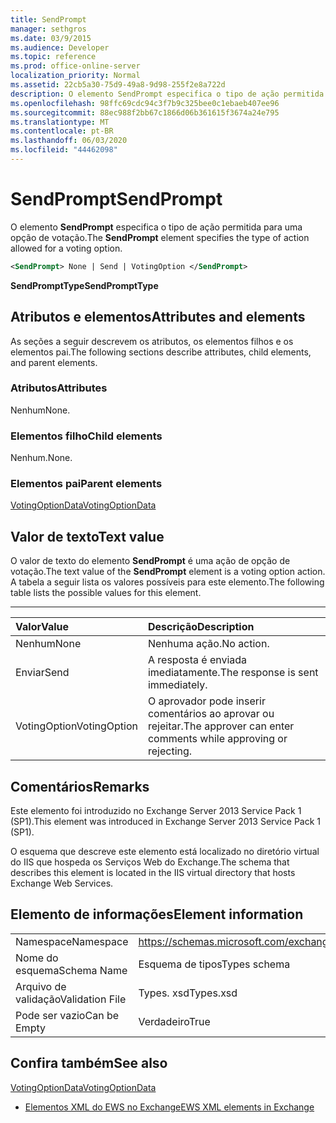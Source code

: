 ```yaml
---
title: SendPrompt
manager: sethgros
ms.date: 03/9/2015
ms.audience: Developer
ms.topic: reference
ms.prod: office-online-server
localization_priority: Normal
ms.assetid: 22cb5a30-75d9-49a8-9d98-255f2e8a722d
description: O elemento SendPrompt especifica o tipo de ação permitida para uma opção de votação.
ms.openlocfilehash: 98ffc69cdc94c3f7b9c325bee0c1ebaeb407ee96
ms.sourcegitcommit: 88ec988f2bb67c1866d06b361615f3674a24e795
ms.translationtype: MT
ms.contentlocale: pt-BR
ms.lasthandoff: 06/03/2020
ms.locfileid: "44462098"
---
```

# <a name="sendprompt"></a><span data-ttu-id="a2f06-103">SendPrompt</span><span class="sxs-lookup"><span data-stu-id="a2f06-103">SendPrompt</span></span>

<span data-ttu-id="a2f06-104">O elemento **SendPrompt** especifica o tipo de ação permitida para uma opção de votação.</span><span class="sxs-lookup"><span data-stu-id="a2f06-104">The **SendPrompt** element specifies the type of action allowed for a voting option.</span></span> 
  
```XML
<SendPrompt> None | Send | VotingOption </SendPrompt>
```

 <span data-ttu-id="a2f06-105">**SendPromptType**</span><span class="sxs-lookup"><span data-stu-id="a2f06-105">**SendPromptType**</span></span>
## <a name="attributes-and-elements"></a><span data-ttu-id="a2f06-106">Atributos e elementos</span><span class="sxs-lookup"><span data-stu-id="a2f06-106">Attributes and elements</span></span>

<span data-ttu-id="a2f06-107">As seções a seguir descrevem os atributos, os elementos filhos e os elementos pai.</span><span class="sxs-lookup"><span data-stu-id="a2f06-107">The following sections describe attributes, child elements, and parent elements.</span></span>
  
### <a name="attributes"></a><span data-ttu-id="a2f06-108">Atributos</span><span class="sxs-lookup"><span data-stu-id="a2f06-108">Attributes</span></span>

<span data-ttu-id="a2f06-109">Nenhum</span><span class="sxs-lookup"><span data-stu-id="a2f06-109">None.</span></span>
  
### <a name="child-elements"></a><span data-ttu-id="a2f06-110">Elementos filho</span><span class="sxs-lookup"><span data-stu-id="a2f06-110">Child elements</span></span>

<span data-ttu-id="a2f06-111">Nenhum.</span><span class="sxs-lookup"><span data-stu-id="a2f06-111">None.</span></span>
  
### <a name="parent-elements"></a><span data-ttu-id="a2f06-112">Elementos pai</span><span class="sxs-lookup"><span data-stu-id="a2f06-112">Parent elements</span></span>

[<span data-ttu-id="a2f06-113">VotingOptionData</span><span class="sxs-lookup"><span data-stu-id="a2f06-113">VotingOptionData</span></span>](votingoptiondata.md)
  
## <a name="text-value"></a><span data-ttu-id="a2f06-114">Valor de texto</span><span class="sxs-lookup"><span data-stu-id="a2f06-114">Text value</span></span>

<span data-ttu-id="a2f06-115">O valor de texto do elemento **SendPrompt** é uma ação de opção de votação.</span><span class="sxs-lookup"><span data-stu-id="a2f06-115">The text value of the **SendPrompt** element is a voting option action.</span></span> <span data-ttu-id="a2f06-116">A tabela a seguir lista os valores possíveis para este elemento.</span><span class="sxs-lookup"><span data-stu-id="a2f06-116">The following table lists the possible values for this element.</span></span> 
  
****

|<span data-ttu-id="a2f06-117">**Valor**</span><span class="sxs-lookup"><span data-stu-id="a2f06-117">**Value**</span></span>|<span data-ttu-id="a2f06-118">**Descrição**</span><span class="sxs-lookup"><span data-stu-id="a2f06-118">**Description**</span></span>|
|:-----|:-----|
|<span data-ttu-id="a2f06-119">Nenhum</span><span class="sxs-lookup"><span data-stu-id="a2f06-119">None</span></span>  <br/> |<span data-ttu-id="a2f06-120">Nenhuma ação.</span><span class="sxs-lookup"><span data-stu-id="a2f06-120">No action.</span></span>  <br/> |
|<span data-ttu-id="a2f06-121">Enviar</span><span class="sxs-lookup"><span data-stu-id="a2f06-121">Send</span></span>  <br/> |<span data-ttu-id="a2f06-122">A resposta é enviada imediatamente.</span><span class="sxs-lookup"><span data-stu-id="a2f06-122">The response is sent immediately.</span></span>  <br/> |
|<span data-ttu-id="a2f06-123">VotingOption</span><span class="sxs-lookup"><span data-stu-id="a2f06-123">VotingOption</span></span>  <br/> |<span data-ttu-id="a2f06-124">O aprovador pode inserir comentários ao aprovar ou rejeitar.</span><span class="sxs-lookup"><span data-stu-id="a2f06-124">The approver can enter comments while approving or rejecting.</span></span>  <br/> |
   
## <a name="remarks"></a><span data-ttu-id="a2f06-125">Comentários</span><span class="sxs-lookup"><span data-stu-id="a2f06-125">Remarks</span></span>

<span data-ttu-id="a2f06-126">Este elemento foi introduzido no Exchange Server 2013 Service Pack 1 (SP1).</span><span class="sxs-lookup"><span data-stu-id="a2f06-126">This element was introduced in Exchange Server 2013 Service Pack 1 (SP1).</span></span>
  
<span data-ttu-id="a2f06-127">O esquema que descreve este elemento está localizado no diretório virtual do IIS que hospeda os Serviços Web do Exchange.</span><span class="sxs-lookup"><span data-stu-id="a2f06-127">The schema that describes this element is located in the IIS virtual directory that hosts Exchange Web Services.</span></span>
  
## <a name="element-information"></a><span data-ttu-id="a2f06-128">Elemento de informações</span><span class="sxs-lookup"><span data-stu-id="a2f06-128">Element information</span></span>

|||
|:-----|:-----|
|<span data-ttu-id="a2f06-129">Namespace</span><span class="sxs-lookup"><span data-stu-id="a2f06-129">Namespace</span></span>  <br/> |https://schemas.microsoft.com/exchange/services/2006/types  <br/> |
|<span data-ttu-id="a2f06-130">Nome do esquema</span><span class="sxs-lookup"><span data-stu-id="a2f06-130">Schema Name</span></span>  <br/> |<span data-ttu-id="a2f06-131">Esquema de tipos</span><span class="sxs-lookup"><span data-stu-id="a2f06-131">Types schema</span></span>  <br/> |
|<span data-ttu-id="a2f06-132">Arquivo de validação</span><span class="sxs-lookup"><span data-stu-id="a2f06-132">Validation File</span></span>  <br/> |<span data-ttu-id="a2f06-133">Types. xsd</span><span class="sxs-lookup"><span data-stu-id="a2f06-133">Types.xsd</span></span>  <br/> |
|<span data-ttu-id="a2f06-134">Pode ser vazio</span><span class="sxs-lookup"><span data-stu-id="a2f06-134">Can be Empty</span></span>  <br/> |<span data-ttu-id="a2f06-135">Verdadeiro</span><span class="sxs-lookup"><span data-stu-id="a2f06-135">True</span></span>  <br/> |
   
## <a name="see-also"></a><span data-ttu-id="a2f06-136">Confira também</span><span class="sxs-lookup"><span data-stu-id="a2f06-136">See also</span></span>



[<span data-ttu-id="a2f06-137">VotingOptionData</span><span class="sxs-lookup"><span data-stu-id="a2f06-137">VotingOptionData</span></span>](votingoptiondata.md)


- [<span data-ttu-id="a2f06-138">Elementos XML do EWS no Exchange</span><span class="sxs-lookup"><span data-stu-id="a2f06-138">EWS XML elements in Exchange</span></span>](ews-xml-elements-in-exchange.md)

